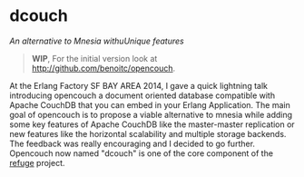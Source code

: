 # dcouch 

*An alternative to Mnesia withuUnique features*

> **WIP**, For the initial version look at http://github.com/benoitc/opencouch.

At the Erlang Factory SF BAY AREA 2014, I gave a quick lightning talk
introducing opencouch a document oriented database compatible with
Apache CouchDB that you can embed in your Erlang Application. The main
goal of opencouch is to propose a viable alternative to mnesia while
adding some key features of Apache CouchDB like the master-master
replication or new features like the horizontal scalability and multiple
storage backends. The feedback was really encouraging and I decided to
go further. Opencouch now named "dcouch" is one of the core component of
the [refuge](http://refuge.io) project.
